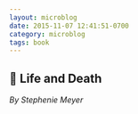 ```yaml
---
layout: microblog
date: 2015-11-07 12:41:51-0700
category: microblog
tags: book
---
```

## 📖 Life and Death
*By Stephenie Meyer*

